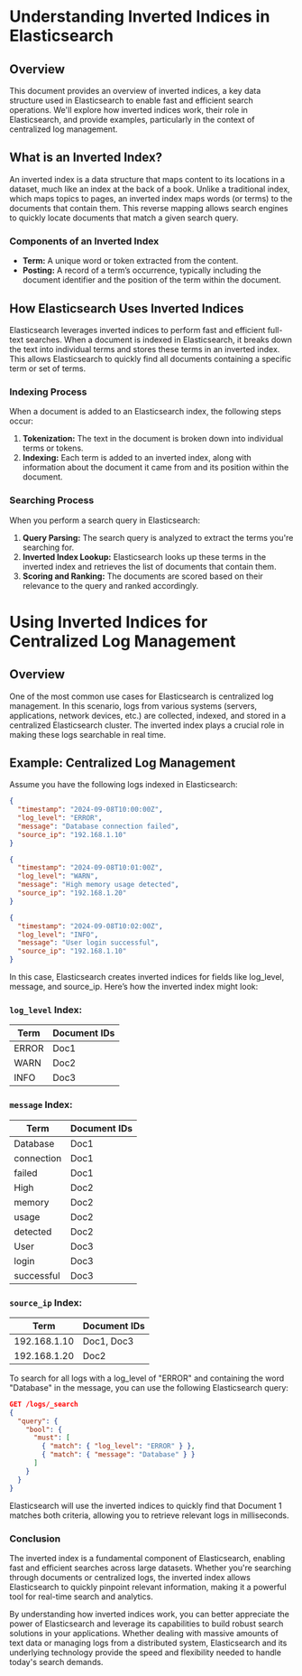 # **Understanding Inverted Indices in Elasticsearch**

## **Overview**

This document provides an overview of inverted indices, a key data structure used in Elasticsearch to enable fast and efficient search operations. We'll explore how inverted indices work, their role in Elasticsearch, and provide examples, particularly in the context of centralized log management.

## **What is an Inverted Index?**

An inverted index is a data structure that maps content to its locations in a dataset, much like an index at the back of a book. Unlike a traditional index, which maps topics to pages, an inverted index maps words (or terms) to the documents that contain them. This reverse mapping allows search engines to quickly locate documents that match a given search query.

### **Components of an Inverted Index**

- **Term:** A unique word or token extracted from the content.
- **Posting:** A record of a term’s occurrence, typically including the document identifier and the position of the term within the document.

## **How Elasticsearch Uses Inverted Indices**

Elasticsearch leverages inverted indices to perform fast and efficient full-text searches. When a document is indexed in Elasticsearch, it breaks down the text into individual terms and stores these terms in an inverted index. This allows Elasticsearch to quickly find all documents containing a specific term or set of terms.

### **Indexing Process**

When a document is added to an Elasticsearch index, the following steps occur:

1. **Tokenization:** The text in the document is broken down into individual terms or tokens.
2. **Indexing:** Each term is added to an inverted index, along with information about the document it came from and its position within the document.

### **Searching Process**

When you perform a search query in Elasticsearch:

1. **Query Parsing:** The search query is analyzed to extract the terms you're searching for.
2. **Inverted Index Lookup:** Elasticsearch looks up these terms in the inverted index and retrieves the list of documents that contain them.
3. **Scoring and Ranking:** The documents are scored based on their relevance to the query and ranked accordingly.

# **Using Inverted Indices for Centralized Log Management**

## **Overview**

One of the most common use cases for Elasticsearch is centralized log management. In this scenario, logs from various systems (servers, applications, network devices, etc.) are collected, indexed, and stored in a centralized Elasticsearch cluster. The inverted index plays a crucial role in making these logs searchable in real time.

## **Example: Centralized Log Management**

Assume you have the following logs indexed in Elasticsearch:

```json
{
  "timestamp": "2024-09-08T10:00:00Z",
  "log_level": "ERROR",
  "message": "Database connection failed",
  "source_ip": "192.168.1.10"
}

{
  "timestamp": "2024-09-08T10:01:00Z",
  "log_level": "WARN",
  "message": "High memory usage detected",
  "source_ip": "192.168.1.20"
}

{
  "timestamp": "2024-09-08T10:02:00Z",
  "log_level": "INFO",
  "message": "User login successful",
  "source_ip": "192.168.1.10"
} 
```

In this case, Elasticsearch creates inverted indices for fields like log_level, message, and source_ip. Here’s how the inverted index might look:

### **`log_level` Index:**

| Term  | Document IDs |
|-------|--------------|
| ERROR | Doc1         |
| WARN  | Doc2         |
| INFO  | Doc3         |

### **`message` Index:**

| Term       | Document IDs |
|------------|--------------|
| Database   | Doc1         |
| connection | Doc1         |
| failed     | Doc1         |
| High       | Doc2         |
| memory     | Doc2         |
| usage      | Doc2         |
| detected   | Doc2         |
| User       | Doc3         |
| login      | Doc3         |
| successful | Doc3         |

### **`source_ip` Index:**

| Term         | Document IDs |
|--------------|--------------|
| 192.168.1.10 | Doc1, Doc3    |
| 192.168.1.20 | Doc2          |


To search for all logs with a log_level of "ERROR" and containing the word "Database" in the message, you can use the following Elasticsearch query:

```json
GET /logs/_search
{
  "query": {
    "bool": {
      "must": [
        { "match": { "log_level": "ERROR" } },
        { "match": { "message": "Database" } }
      ]
    }
  }
}
```

Elasticsearch will use the inverted indices to quickly find that Document 1 matches both criteria, allowing you to retrieve relevant logs in milliseconds.

### Conclusion
The inverted index is a fundamental component of Elasticsearch, enabling fast and efficient searches across large datasets. Whether you're searching through documents or centralized logs, the inverted index allows Elasticsearch to quickly pinpoint relevant information, making it a powerful tool for real-time search and analytics.

By understanding how inverted indices work, you can better appreciate the power of Elasticsearch and leverage its capabilities to build robust search solutions in your applications. Whether dealing with massive amounts of text data or managing logs from a distributed system, Elasticsearch and its underlying technology provide the speed and flexibility needed to handle today's search demands.
